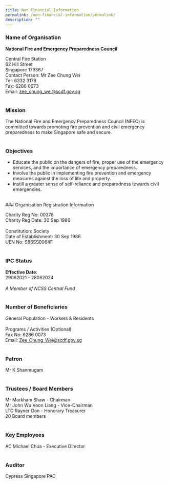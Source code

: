 ```yaml
---
title: Non Financial Information
permalink: /non-financial-information/permalink/
description: ""
---
```

### Name of Organisation

**National Fire and Emergency Preparedness Council**

Central Fire Station<br>
62 Hill Street<br>
Singapore 179367<br>
Contact Person: Mr Zee Chung Wei<br>
Tel: 6332 3178<br>
Fax: 6286 0073<br>
Email: zee_chung_wei@scdf.gov.sg<br>
<br>
### Mission

The National Fire and Emergency Preparedness Council (NFEC) is committed towards promoting fire prevention and civil emergency preparedness to make Singapore safe and secure.<br>
<br>
### Objectives

+ Educate the public on the dangers of fire, proper use of the emergency services, and the importance of emergency preparedness.
+ Involve the public in implementing fire prevention and emergency measures against the loss of life and property.
+ Instill a greater sense of self-reliance and preparedness towards civil emergencies.<br>
<br>
### Organisation Registration Information

Charity Reg No: 00378<br>
Charity Reg Date: 30 Sep 1986<br>
<br>
Constitution: Society<br>
Date of Establishment: 30 Sep 1986<br>
UEN No: S86SS0064F<br>
<br>
### IPC Status

**Effective Date**: <br>
29062021 - 28062024<br>
<br>
*A Member of NCSS Central Fund*<br>
<br>
### Number of Beneficiaries

General Population - Workers &amp; Residents<br>
<br>
Programs / Activities (Optional)<br>
Fax No: 6286 0073<br>
Email: Zee_Chung_Wei@scdf.gov.sg<br>
<br>
### Patron

Mr K Shanmugam<br>
<br>
### Trustees / Board Members

Mr Markham Shaw - Chairman<br>
Mr John Wu Voon Liang - Vice-Chairman<br>
LTC Rayner Oon - Honorary Treasurer<br>
20 Board members<br>
<br>
### Key Employees

AC Michael Chua - Executive Director<br>
<br>
### Auditor

Cypress Singapore PAC